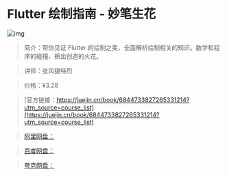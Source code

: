 # Flutter 绘制指南 - 妙笔生花

![img](../../assets/fc5ec335a35b45bd84040a19172885a6~tplv-k3u1fbpfcp-no-mark:280:280:200:280.png)

> 简介：带你见证 Flutter 的绘制之美，全面解析绘制相关的知识。数学和程序的碰撞，擦出创造的火花。

> 讲师：张风捷特烈

> 价格：¥3.28

> [官方链接：https://juejin.cn/book/6844733827265331214?utm_source=course_list](https://juejin.cn/book/6844733827265331214?utm_source=course_list)

> [阿里网盘：]()

> [百度网盘：]()

> [夸克网盘：]()
